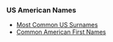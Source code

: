 ### US American Names

* [Most Common US Surnames](https://www.thoughtco.com/most-common-us-surnames-1422656)
* [Common American First Names](https://www.ssa.gov/oact/babynames/decades/century.html)